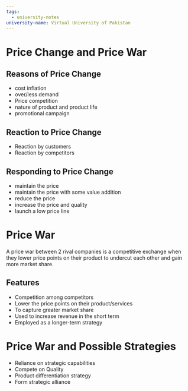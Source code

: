 ```yaml
---
tags:
  - university-notes
university-name: Virtual University of Pakistan
---
```


# Price Change and Price War
## Reasons of Price Change
- cost inflation
- over/less demand
- Price competition
- nature of product and product life
- promotional campaign

## Reaction to Price Change
- Reaction by customers
- Reaction by competitors

## Responding to Price Change
- maintain the price
- maintain the price with some value addition
- reduce the price
- increase the price and quality
- launch a low price line

# Price War
A price war between 2 rival companies is a competitive exchange when they lower price points on their product to undercut each other and gain more market share.

## Features
- Competition among competitors
- Lower the price points on their product/services
- To capture greater market share
- Used to increase revenue in the short term
- Employed as a longer-term strategy

# Price War and Possible Strategies
- Reliance on strategic capabilities
- Compete on Quality
- Product differentiation strategy
- Form strategic alliance
